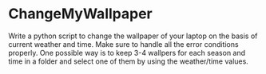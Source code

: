 # ChangeMyWallpaper

Write a python script to change the wallpaper of your laptop on the basis of current weather and
time. Make sure to handle all the error conditions properly. One possible way is to keep 3-4
wallpers for each season and time in a folder and select one of them by using the weather/time
values.
